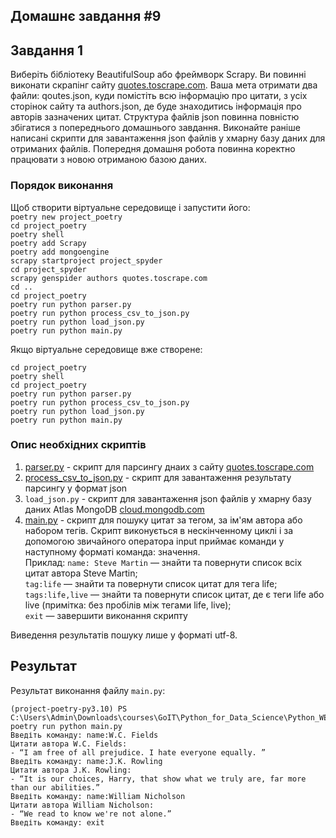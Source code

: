 ## Домашнє завдання #9


## Завдання 1

Виберіть бібліотеку BeautifulSoup або фреймворк Scrapy. Ви повинні виконати скрапінг сайту [quotes.toscrape.com](http://quotes.toscrape.com). Ваша мета отримати два файли: qoutes.json, куди помістіть всю інформацію про цитати, з усіх сторінок сайту та authors.json, де буде знаходитись інформація про авторів зазначених цитат. Структура файлів json повинна повністю збігатися з попереднього домашнього завдання. Виконайте раніше написані скрипти для завантаження json файлів у хмарну базу даних для отриманих файлів. Попередня домашня робота повинна коректно працювати з новою отриманою базою даних.


### Порядок виконання

Щоб створити віртуальне середовище і запустити його:  
```poetry new project_poetry```  
```cd project_poetry```   
```poetry shell```   
```poetry add Scrapy```   
```poetry add mongoengine```   
```scrapy startproject project_spyder```   
```cd project_spyder```   
```scrapy genspider authors quotes.toscrape.com```    
```cd ..```  
```cd project_poetry```  
```poetry run python parser.py```   
```poetry run python process_csv_to_json.py```    
```poetry run python load_json.py```   
```poetry run python main.py```    

Якщо віртуальне середовище вже створене:  

```cd project_poetry```  
```poetry shell```  
```cd project_poetry```  
```poetry run python parser.py```  
```poetry run python process_csv_to_json.py```  
```poetry run python load_json.py```  
```poetry run python main.py```  


### Опис необхідних скриптів

1. [parser.py](project_poetry/project_poetry/parser.py) - скрипт для парсингу днаих з сайту [quotes.toscrape.com](http://quotes.toscrape.com)
2. [process_csv_to_json.py](project_poetry/project_poetry/process_csv_to_json.py) - скрипт для завантаження результату парсингу у формат json
3. ```load_json.py``` - скрипт для завантаження json файлів у хмарну базу даних Atlas MongoDB [cloud.mongodb.com](https://cloud.mongodb.com/v2/65d9a32ed4925f3961ccb339#/overview)
5. [main.py](project_poetry/project_poetry/main.py) -  скрипт для пошуку цитат за тегом, за ім'ям автора або набором тегів. Скрипт виконується в нескінченному циклі і за допомогою звичайного оператора input приймає команди у наступному форматі команда: значення.   
Приклад:
```name: Steve Martin``` — знайти та повернути список всіх цитат автора Steve Martin;  
```tag:life``` — знайти та повернути список цитат для тега life;   
```tags:life,live``` — знайти та повернути список цитат, де є теги life або live (примітка: без пробілів між тегами life, live);  
```exit``` — завершити виконання скрипту

Виведення результатів пошуку лише у форматі utf-8.

## Результат 

Результат виконання файлу ```main.py```:    
```
(project-poetry-py3.10) PS C:\Users\Admin\Downloads\courses\GoIT\Python_for_Data_Science\Python_WEB\Projects\HW_9\Task_1\project_poetry\project_poetry>   poetry run python main.py  
Введіть команду: name:W.C. Fields  
Цитати автора W.C. Fields:  
- “I am free of all prejudice. I hate everyone equally. ”  
Введіть команду: name:J.K. Rowling  
Цитати автора J.K. Rowling:  
- “It is our choices, Harry, that show what we truly are, far more than our abilities.”   
Введіть команду: name:William Nicholson  
Цитати автора William Nicholson:  
- “We read to know we're not alone.”  
Введіть команду: exit  
```


